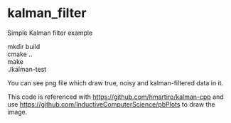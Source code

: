 # kalman_filter
Simple Kalman filter example

mkdir build \
cmake .. \
make \
./kalman-test 

You can see png file which draw true, noisy and kalman-filtered data in it. 


This code is referenced with https://github.com/hmartiro/kalman-cpp and use https://github.com/InductiveComputerScience/pbPlots to draw the image. 


